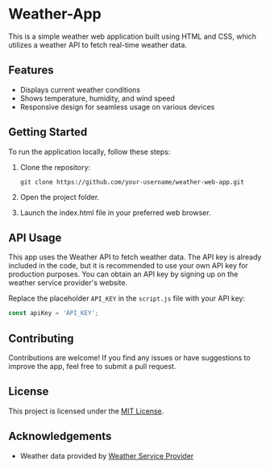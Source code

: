 # Weather-App

This is a simple weather web application built using HTML and CSS, which utilizes a weather API to fetch real-time weather data.

## Features
- Displays current weather conditions
- Shows temperature, humidity, and wind speed
- Responsive design for seamless usage on various devices

## Getting Started
To run the application locally, follow these steps:

1. Clone the repository:
   ```
   git clone https://github.com/your-username/weather-web-app.git
   ```

2. Open the project folder.

3. Launch the index.html file in your preferred web browser.

## API Usage
This app uses the Weather API to fetch weather data. The API key is already included in the code, but it is recommended to use your own API key for production purposes. You can obtain an API key by signing up on the weather service provider's website.

Replace the placeholder `API_KEY` in the `script.js` file with your API key:
```javascript
const apiKey = 'API_KEY';
```

## Contributing
Contributions are welcome! If you find any issues or have suggestions to improve the app, feel free to submit a pull request.

## License
This project is licensed under the [MIT License](LICENSE).

## Acknowledgements
- Weather data provided by [Weather Service Provider](https://www.rapidapi.com)

